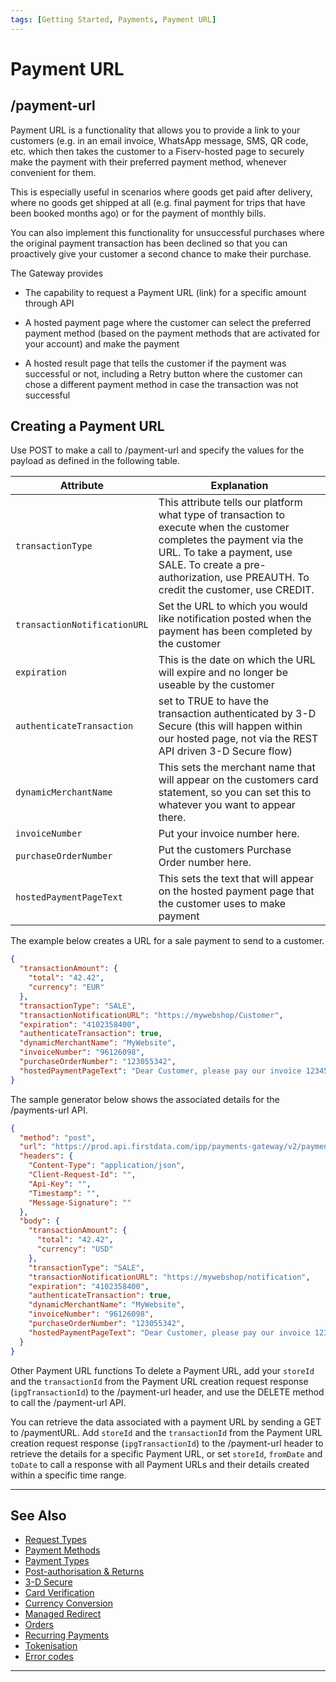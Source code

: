 ```yaml
---
tags: [Getting Started, Payments, Payment URL]
---
```


# Payment URL

## /payment-url

Payment URL is a functionality that allows you to provide a link to your customers (e.g. in an email invoice, WhatsApp message, SMS, QR code, etc. which then takes the customer to a Fiserv-hosted page to securely make the payment with their preferred payment method, whenever convenient for them.

This is especially useful in scenarios where goods get paid after delivery, where no goods get shipped at all (e.g. final payment for trips that have been booked months ago) or for the payment of monthly bills.

You can also implement this functionality for unsuccessful purchases where the original payment transaction has been declined so that you can proactively give your customer a second chance to make their purchase.

The Gateway provides

- The capability to request a Payment URL (link) for a specific amount through API

- A hosted payment page where the customer can select the preferred payment method (based on the payment methods that are activated for your account) and make the payment

- A hosted result page that tells the customer if the payment was successful or not, including a Retry button where the customer can chose a different payment method in case the transaction was not successful

## Creating a Payment URL

Use POST to make a call to /payment-url and specify the values for the payload as defined in the following table.

|**Attribute**|	**Explanation**|
|-----------------|----------------------------------|
|```transactionType```	|This attribute tells our platform what type of transaction to execute when the customer completes the payment via the URL. To take a payment, use SALE. To create a pre-authorization, use PREAUTH. To credit the customer, use CREDIT.|
|```transactionNotificationURL```|Set the URL to which you would like notification posted when the payment has been completed by the customer|
|```expiration```	|This is the date on which the URL will expire and no longer be useable by the customer|
|```authenticateTransaction```	|set to TRUE to have the transaction authenticated by 3-D Secure (this will happen within our hosted page, not via the REST API driven 3-D Secure flow)|
|```dynamicMerchantName```	|This sets the merchant name that will appear on the customers card statement, so you can set this to whatever you want to appear there.|
|```invoiceNumber```|	Put your invoice number here.|
|```purchaseOrderNumber```	|Put the customers Purchase Order number here.|
|```hostedPaymentPageText```	|This sets the text that will appear on the hosted payment page that the customer uses to make payment|

The example below creates a URL for a sale payment to send to a customer.

```json
{
  "transactionAmount": {
    "total": "42.42",
    "currency": "EUR"
  },
  "transactionType": "SALE",
  "transactionNotificationURL": "https://mywebshop/Customer",
  "expiration": "4102358400",
  "authenticateTransaction": true,
  "dynamicMerchantName": "MyWebsite",
  "invoiceNumber": "96126098",
  "purchaseOrderNumber": "123055342",
  "hostedPaymentPageText": "Dear Customer, please pay our invoice 123456. "
}
```

The sample generator below shows the associated details for the /payments-url API.

```json
{
  "method": "post",
  "url": "https://prod.api.firstdata.com/ipp/payments-gateway/v2/payment-url",
  "headers": {
    "Content-Type": "application/json",
    "Client-Request-Id": "",
    "Api-Key": "",
    "Timestamp": "",
    "Message-Signature": ""
  },
  "body": {
    "transactionAmount": {
      "total": "42.42",
      "currency": "USD"
    },
    "transactionType": "SALE",
    "transactionNotificationURL": "https://mywebshop/notification",
    "expiration": "4102358400",
    "authenticateTransaction": true,
    "dynamicMerchantName": "MyWebsite",
    "invoiceNumber": "96126098",
    "purchaseOrderNumber": "123055342",
    "hostedPaymentPageText": "Dear Customer, please pay our invoice 123456."
  }
}
```

Other Payment URL functions
To delete a Payment URL, add your ```storeId``` and the ```transactionId``` from the Payment URL creation request response (```ipgTransactionId```) to the /payment-url header, and use the DELETE method to call the /payment-url API.

You can retrieve the data associated with a payment URL by sending a GET to /paymentURL. Add ```storeId``` and the ```transactionId``` from the Payment URL creation request response (```ipgTransactionId```) to the /payment-url header to retrieve the details for a specific Payment URL, or set ```storeId```, ```fromDate``` and ```toDate``` to call a response with all Payment URLs and their details created within a specific time range.

---

## See Also

- [Request Types](?path=docs/3-1-request-types.md)
- [Payment Methods](?path=docs/3-2-payment-methods.md)
- [Payment Types](?path=docs/3-3-payment-types.md)
- [Post-authorisation & Returns](?path=docs/3-4-post-auth.md)
- [3-D Secure](?path=docs/3-5-3d-secure.md)
- [Card Verification](?path=docs/3-6-card-verification.md)
- [Currency Conversion](?path=docs/3-7-currency-conversion.md)
- [Managed Redirect](?path=docs/3-8-managed-redirect.md)
- [Orders](?path=docs/3-9-orders.md)
- [Recurring Payments](?path=docs/3-11-recurring-payments.md)
- [Tokenisation](?path=docs/3-12-tokenisation.md)
- [Error codes](?path=docs/3-13-error-codes.md)

---
